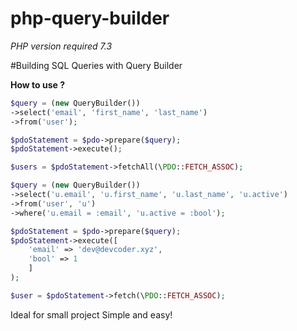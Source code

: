 # php-query-builder

*PHP version required 7.3*

#Building SQL Queries with Query Builder

**How to use ?**
```php
$query = (new QueryBuilder())
->select('email', 'first_name', 'last_name')
->from('user');

$pdoStatement = $pdo->prepare($query);
$pdoStatement->execute();

$users = $pdoStatement->fetchAll(\PDO::FETCH_ASSOC);
```
```php
$query = (new QueryBuilder())
->select('u.email', 'u.first_name', 'u.last_name', 'u.active')
->from('user', 'u')
->where('u.email = :email', 'u.active = :bool');

$pdoStatement = $pdo->prepare($query);
$pdoStatement->execute([
    'email' => 'dev@devcoder.xyz', 
    'bool' => 1
    ]
);

$user = $pdoStatement->fetch(\PDO::FETCH_ASSOC);
```
Ideal for small project
Simple and easy!
